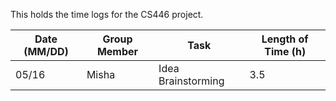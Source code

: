 This holds the time logs for the CS446 project.

|Date (MM/DD)|Group Member|Task|Length of Time (h)|
|------------|-------------|----|--------------|
|05/16|Misha|Idea Brainstorming|3.5|
